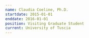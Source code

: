 ```yaml
---
name: Claudia Coeline, Ph.D.
startdate: 2015-01-01
enddate: 2016-01-01
position: Visiting Graduate Student
current: University of Tuscia
---
```

